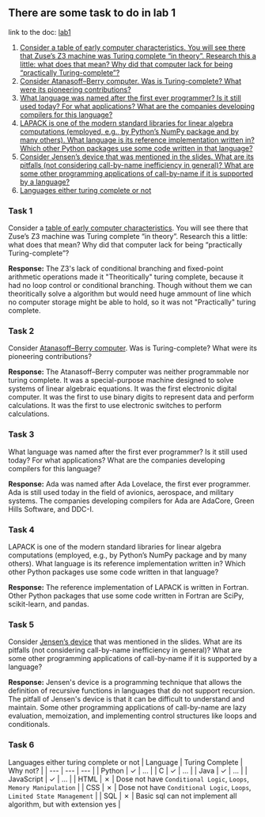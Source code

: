 ## There are some task to do in lab 1
link to the doc: [lab1](https://docs.google.com/document/d/1-sXsrMe71SvzVxSF8bey14EAN66hWJa3P95h89LKsMY/edit)
1. [Consider a table of early computer characteristics. You will see there that Zuse’s Z3 machine was Turing complete “in theory”. Research this a little: what does that mean? Why did that computer lack for being “practically Turing-complete”?](#task1)
2. [Consider Atanasoff–Berry computer. Was is Turing-complete? What were its pioneering contributions?](#task2)
3. [What language was named after the first ever programmer? Is it still used today? For what applications? What are the companies developing compilers for this language?](#task3)
4. [LAPACK is one of the modern standard libraries for linear algebra computations (employed, e.g., by Python’s NumPy package and by many others). What language is its reference implementation written in? Which other Python packages use some code written in that language?](#task4)
5. [Consider Jensen’s device that was mentioned in the slides. What are its pitfalls (not considering call-by-name inefficiency in general)? What are some other programming applications of call-by-name if it is supported by a language?](#task5)
6. [Languages either turing complete or not](#task6)



### Task 1
Consider a [table of early computer characteristics](https://en.wikipedia.org/wiki/History_of_computing_hardware#Early_digital_computer_characteristics). You will see there that Zuse’s Z3 machine was Turing complete “in theory”. Research this a little: what does that mean? Why did that computer lack for being “practically Turing-complete”?

**Response:** The Z3's lack of conditional branching and fixed-point arithmetic operations made it "Theoritically" turing complete, because it had no loop control or conditional branching. Though without them we can theoritically solve a algorithm but would need huge ammount of line which no computer storage might be able to hold, so it was not "Practically" turing complete. 

### Task 2
Consider [Atanasoff–Berry computer](https://en.wikipedia.org/wiki/Atanasoff%E2%80%93Berry_computer). Was is Turing-complete? What were its pioneering contributions?

 **Response:** The Atanasoff–Berry computer was neither programmable nor turing complete. It was a special-purpose machine designed to solve systems of linear algebraic equations. It was the first electronic digital computer. It was the first to use binary digits to represent data and perform calculations. It was the first to use electronic switches to perform calculations. 

### Task 3
What language was named after the first ever programmer? Is it still used today? For what applications? What are the companies developing compilers for this language?

**Response:** Ada was named after Ada Lovelace, the first ever programmer. Ada is still used today in the field of avionics, aerospace, and military systems. The companies developing compilers for Ada are AdaCore, Green Hills Software, and DDC-I.

### Task 4
LAPACK is one of the modern standard libraries for linear algebra computations (employed, e.g., by Python’s NumPy package and by many others). What language is its reference implementation written in? Which other Python packages use some code written in that language?

**Response:** The reference implementation of LAPACK is written in Fortran. Other Python packages that use some code written in Fortran are SciPy, scikit-learn, and pandas.


### Task 5
Consider [Jensen’s device](https://en.wikipedia.org/wiki/Jensen%27s_device) that was mentioned in the slides. What are its pitfalls (not considering call-by-name inefficiency in general)? What are some other programming applications of call-by-name if it is supported by a language?

**Response:** Jensen's device is a programming technique that allows the definition of recursive functions in languages that do not support recursion. The pitfall of Jensen's device is that it can be difficult to understand and maintain. Some other programming applications of call-by-name are lazy evaluation, memoization, and implementing control structures like loops and conditionals.

### Task 6
Languages either turing complete or not
| Language | Turing Complete | Why not? |
| --- | --- | --- |
| Python | &check; | ... |
| C | &check; | ... |
| Java | &check; | ... |
| JavaScript | &check; | ... |
| HTML | &cross; | Dose not have `Conditional Logic`, `Loops`, `Memory Manipulation` |
| CSS | &cross; | Dose not have `Conditional Logic`, `Loops`, `Limited State Management` |
| SQL | &cross; | Basic sql can not implement all algorithm, but with extension yes |

